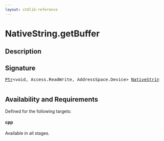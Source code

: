 ```yaml
---
layout: stdlib-reference
---
```


# NativeString\.getBuffer

## Description





## Signature 

<pre>
<a href="../ptr-0/index.html" class="code_type">Ptr</a>&lt;<span class="code_keyword">void</span>, Access.ReadWrite, AddressSpace.Device&gt; <a href="index.html" class="code_type">NativeString</a>.<a href="getbuffer-3.html">getBuffer</a>();

</pre>

## Availability and Requirements

Defined for the following targets:

#### cpp
Available in all stages.



